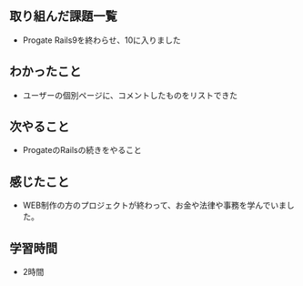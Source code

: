
## 取り組んだ課題一覧
- Progate Rails9を終わらせ、10に入りました
## わかったこと
- ユーザーの個別ページに、コメントしたものをリストできた
## 次やること
- ProgateのRailsの続きをやること
## 感じたこと
- WEB制作の方のプロジェクトが終わって、お金や法律や事務を学んでいました。
## 学習時間
- 2時間
